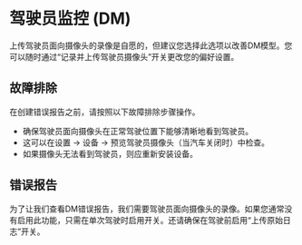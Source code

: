 # 驾驶员监控 (DM)

上传驾驶员面向摄像头的录像是自愿的，但建议您选择此选项以改善DM模型。您可以随时通过“记录并上传驾驶员摄像头”开关更改您的偏好设置。

## 故障排除

在创建错误报告之前，请按照以下故障排除步骤操作。

* 确保驾驶员面向摄像头在正常驾驶位置下能够清晰地看到驾驶员。
 * 这可以在设置 -> 设备 -> 预览驾驶员摄像头（当汽车关闭时）中检查。
* 如果摄像头无法看到驾驶员，则应重新安装设备。

## 错误报告

为了让我们查看DM错误报告，我们需要驾驶员面向摄像头的录像。如果您通常没有启用此功能，只需在单次驾驶时启用开关。还请确保在驾驶前启用“上传原始日志”开关。
